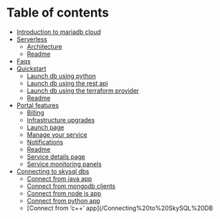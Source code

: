 # Table of contents

* [Introduction to mariadb cloud](/introduction-to-mariadb-cloud.md)
* [Serverless]()
    * [Architecture](/Serverless/Architecture.md)
    * [Readme](/Serverless/README.md)
* [Faqs](/FAQs.md)
* [Quickstart]()
    * [Launch db using python](/Quickstart/Launch%20DB%20using%20Python.md)
    * [Launch db using the rest api](/Quickstart/Launch%20DB%20using%20the%20REST%20API.md)
    * [Launch db using the terraform provider](/Quickstart/Launch%20DB%20using%20the%20Terraform%20Provider.md)
    * [Readme](/Quickstart/README.md)
* [Portal features]()
    * [Billing](/Portal%20features/Billing.md)
    * [Infrastructure upgrades](/Portal%20features/Infrastructure%20Upgrades.md)
    * [Launch page](/Portal%20features/Launch%20page.md)
    * [Manage your service](/Portal%20features/Manage%20your%20Service.md)
    * [Notifications](/Portal%20features/Notifications.md)
    * [Readme](/Portal%20features/README.md)
    * [Service details page](/Portal%20features/Service%20Details%20page.md)
    * [Service monitoring panels](/Portal%20features/Service%20Monitoring%20Panels.md)
* [Connecting to skysql dbs]()
    * [Connect from java app](/Connecting%20to%20SkySQL%20DBs/Connect%20from%20Java%20App.md)
    * [Connect from mongodb clients](/Connecting%20to%20SkySQL%20DBs/Connect%20from%20MongoDB%20clients.md)
    * [Connect from node js app](/Connecting%20to%20SkySQL%20DBs/Connect%20from%20Node%20js%20App.md)
    * [Connect from python app](/Connecting%20to%20SkySQL%20DBs/Connect%20from%20Python%20App.md)
    * [Connect from ‘c++’ app](/Connecting%20to%20SkySQL%20DB